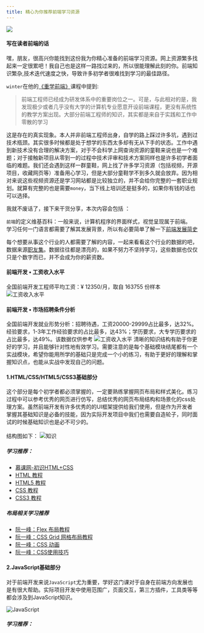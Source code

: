 ```yaml
---
title: 精心为你推荐前端学习资源
---
```


![](/blog-vuepress/images/banner-study.png)
#### 写在读者前端的话
嘿，朋友，很高兴你能找到这份我为你精心准备的前端学习资源。网上资源繁多找起来一定很累吧！我自己也是这样一路找过来的，所以很能理解此刻的你。前端知识繁杂,技术迭代速度之快，导致许多初学者很难找到学习的最佳路径。

`winter`在他的[《重学前端》](https://time.geekbang.org/column/article/77345)课程中提到:
> 前端工程师已经成为研发体系中的重要岗位之一。可是，与此相对的是，我发现极少或者几乎没有大学的计算机专业愿意开设前端课程，更没有系统性的教学方案出现。大部分前端工程师的知识，其实都是来自于实践和工作中零散的学习

这是存在的真实现象。本人并非前端工程师出身，自学的路上踩过许多坑，遇到过技术瓶颈。其实很多时候都是处于想学的东西太多却有无从下手的状态。工作中遇到新技术没有合理的解决方案，对于不会科学上网查询资源的童鞋来说也是一个难题；对于接触新项目从零到一的过程中技术评审和技术方案同样也是许多初学者面临的难题。我们还会遇到这样一群童鞋，网上找了许多学习资源（包括视频，开源项目，收藏网页等）准备用心学习，但是大部分童鞋学不到多久就会放弃。因为相对来说这些视频资源还是学习网站都是比较独立的，并不会给你完整的一套职业规划。就算有完整的也是需要`money`，当下线上培训还是挺多的，如果你有钱的话也可以选择。

我就不废话了，接下来干货分享，本次内容会包括 ：
<studys/>

<sn-title title="前端发展简史"></sn-title>
`前端`的定义维基百科：一般来说，计算机程序的界面样式，视觉呈现属于前端。<br>
学习任何一门语言都需要了解其发展背景，所以有必要简单了解一下[前端发展简史](https://blog.csdn.net/freekiteyu/article/details/79927047)

<sn-title title="前端的就业情景"></sn-title>
每个想要从事这个行业的人都需要了解的内容，一起来看看这个行业的数据的吧，数据来源[职友集](https://www.jobui.com/)。数据往往都是漂亮的，如果不努力不坚持学习，这些数据也仅仅只是个数字而已，并不会成为你的薪资数。
#### 前端开发 • 工资收入水平
全国前端开发工程师平均工资：¥ 12350/月，取自 163755 份样本
![工资收入水平](/blog-vuepress/images/t1.png)
#### 前端开发 • 市场招聘条件分析
全国前端开发就业形势分析：招聘待遇，工资20000-29999占比最多，达32%。经验要求，1-3年工作经验要求的占比最多，达43%；学历要求，大专学历要求的占比最多，达49%。该数据仅供参考
![工资收入水平](/blog-vuepress/images/t2.png)
<sn-title title="前端知识结构"></sn-title>
清晰的知识结构有助于你更好的学习，并且能够针对性地有效学习。需要注意的是每个基础模块结尾都有一个实战模块，希望你能用所学的基础只是完成一个小的练习，有助于更好的理解和掌握知识点，也能从实战中发现自己的问题。
#### 1.HTML/CSS/HTML5/CSS3基础部分<br>
这个部分是每个初学者都必须掌握的，一定要熟练掌握网页布局和样式美化。练习过程中可以参考优秀的网页进行仿写，总结优秀的网页布局结构和场景化的css处理方案。虽然前端开发有许多优秀的的UI框架提供给我们使用，但是作为开发者掌握其基础知识是必备的技能，因为实际开发项目中我们也需要自造轮子，同时面试的时候基础知识也是必不可少的。<br>
<br> 结构图如下：
![知识](/blog-vuepress/images/z1.png)
##### 学习推荐：<br>
- [慕课网-初识HTML+CSS](https://www.imooc.com/learn/9)
- [HTML 教程](http://www.w3school.com.cn/html/index.asp)
- [HTML5 教程](http://www.w3school.com.cn/html5/index.asp)
- [CSS 教程](http://www.w3school.com.cn/css/index.asp)
- [CSS3 教程](http://www.w3school.com.cn/css3/index.asp)
##### 布局相关学习推荐
- [阮一峰：Flex 布局教程](http://www.ruanyifeng.com/blog/2015/07/flex-grammar.html?utm_source=tuicool)
- [阮一峰：CSS Grid 网格布局教程](http://www.ruanyifeng.com/blog/2019/03/grid-layout-tutorial.html)
- [阮一峰：CSS 动画](http://www.ruanyifeng.com/blog/2014/02/css_transition_and_animation.html)
- [阮一峰：CSS使用技巧](http://www.ruanyifeng.com/blog/2014/02/css_transition_and_animation.html)

#### 2.JavaScript基础部分
对于前端开发来说`JavaScript`尤为重要，学好这门课对于自身在前端方向发展也是有很大帮助。实际项目开发中使用范围广，页面交互，第三方插件，工具类等等都会涉及到JavaScript知识。

![JavaScript](/blog-vuepress/images/JavaScript.png)
##### 学习推荐：<br>
